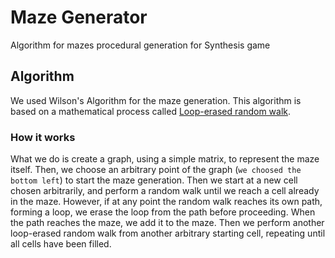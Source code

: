 # Maze Generator
Algorithm for mazes procedural generation for Synthesis game

## Algorithm
We used Wilson's Algorithm for the maze generation. This algorithm is based on a mathematical process called [Loop-erased random walk](https://en.wikipedia.org/wiki/Loop-erased_random_walk).

### How it works
What we do is create a graph, using a simple matrix, to represent the maze itself. Then, we choose an arbitrary point of the graph (`we choosed the bottom left`) to start the maze generation. Then we start at a new cell chosen arbitrarily, and perform a random walk until we reach a cell already in the maze. However, if at any point the random walk reaches its own path, forming a loop, we erase the loop from the path before proceeding. When the path reaches the maze, we add it to the maze. Then we perform another loop-erased random walk from another arbitrary starting cell, repeating until all cells have been filled.
